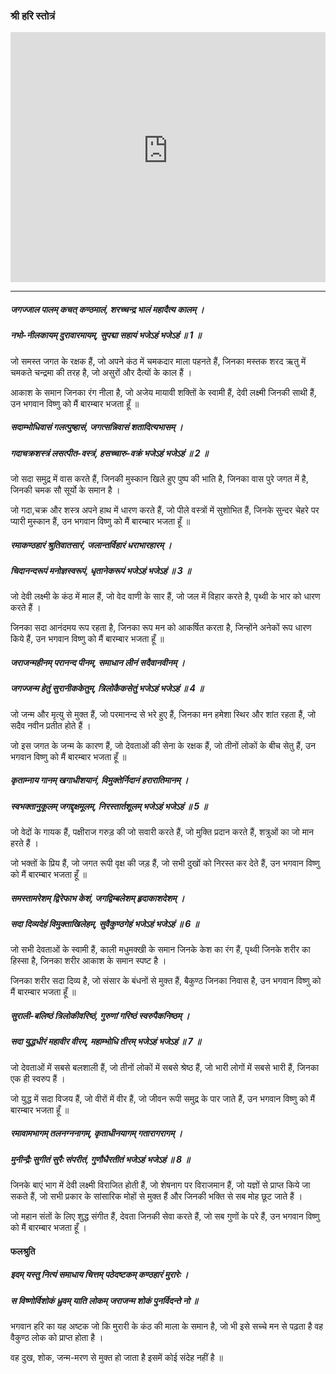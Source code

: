 ### श्री हरि स्तोत्रं

<iframe width="100%" height="400px" src="https://www.youtube-nocookie.com/embed/YvT89hqFx_0" title="YouTube video player" frameborder="0" allow="accelerometer; autoplay; clipboard-write; encrypted-media; gyroscope; picture-in-picture" allowfullscreen></iframe>

---

##### जगज्जाल पालम् कचत् कण्ठमालं, शरच्चन्द्र भालं महादैत्य कालम् ।
##### नभो-नीलकायम् दुरावारमायम्, सुपद्मा सहायं भजेऽहं भजेऽहं ॥ 1 ॥

जो समस्त जगत के रक्षक हैं, जो अपने कंठ में चमकदार माला पहनते हैं, जिनका मस्तक शरद ऋतु में चमकते चन्द्रमा की तरह है, जो असुरों और दैत्यों के काल हैं ।

आकाश के समान जिनका रंग नीला है, जो अजेय मायावी शक्तिों के स्वामी हैं, देवी लक्ष्मी जिनकी साथी हैं, उन भगवान विष्णु को मैं बारम्बार भजता हूँ ॥

##### सदाम्भोधिवासं गलत्पुष्हासं, जगत्सन्निवासं शतादित्यभासम् ।
##### गदाचक्रशस्त्रं लसत्पीत-वस्त्रं, हसच्चारु-वक्रं भजेऽहं भजेऽहं ॥ 2 ॥

जो सदा समुद्र में वास करते हैं, जिनकी मुस्कान खिले हुए पुष्प की भाति है, जिनका वास पुरे जगत में है, जिनकी चमक सौ सूर्यो के समान है ।

जो गदा,चक्र और शस्त्र अपने हाथ में धारण करते हैं, जो पीले वस्त्रों में सुशोभित हैं, जिनके सुन्दर चेहरे पर प्यारी मुस्कान हैं, उन भगवान विष्णु को मैं बारम्बार भजता हूँ ॥

##### रमाकण्ठहारं श्रुतिवातसारं, जलान्तर्विहारं धराभारहारम् ।
##### चिदानन्दरूपं मनोज्ञस्वरूपं, धृतानेकरूपं भजेऽहं भजेऽहं ॥ 3 ॥

जो देवी लक्ष्मी के कंठ में माल हैं, जो वेद वाणी के सार हैं, जो जल में विहार करते है, पृथ्वी के भार को धारण करते हैं ।

जिनका सदा आनंदमय रूप रहता है, जिनका रूप मन को आकर्षित करता है, जिन्होंने अनेकों रूप धारण किये हैं, उन भगवान विष्णु को मैं बारम्बार भजता हूँ ॥

##### जराजन्महीनम् परानन्द पीनम्, समाधान लीनं सदैवानवीनम् ।
##### जगज्जन्म हेतुं सुरानीककेतुम्, त्रिलोकैकसेतुं भजेऽहं भजेऽहं ॥ 4 ॥

जो जन्म और मृत्यु से मुक्त हैं, जो परमानन्द से भरे हुए हैं, जिनका मन हमेशा स्थिर और शांत रहता हैं, जो सदैव नवीन प्रतीत होते हैं ।

जो इस जगत के जन्म के कारण हैं, जो देवताओं की सेना के रक्षक हैं, जो तीनों लोकों के बीच सेतु हैं, उन भगवान विष्णु को मैं बारम्बार भजता हूँ ॥

##### कृताम्नाय गानम् खगाधीशयानं, विमुक्तेर्निदानं हरारातिमानम् ।
##### स्वभक्तानुकूलम् जगद्दृक्षमूलम्, निरस्तार्तशूलम् भजेऽहं भजेऽहं ॥ 5 ॥

जो वेदों के गायक हैं, पक्षीराज गरुड़ की जो सवारी करते हैं, जो मुक्ति प्रदान करते हैं, शत्रुओं का जो मान हरते हैं ।

जो भक्तों के प्रिय हैं, जो जगत रूपी वृक्ष की जड़ हैं, जो सभी दुखों को निरस्त कर देते हैं, उन भगवान विष्णु को मैं बारम्बार भजता हूँ ॥

##### समस्तामरेशम् द्विरेफाभ केशं, जगद्विम्बलेशम् हृदाकाशदेशम् ।
##### सदा दिव्यदेहं विमुक्ताखिलेहम्, सुवैकुण्ठगेहं भजेऽहं भजेऽहं ॥ 6 ॥

जो सभी देवताओं के स्वामी हैं, काली मधुमक्खी के समान जिनके केश का रंग हैं, पृथ्वी जिनके शरीर का हिस्सा है, जिनका शरीर आकाश के समान स्पष्ट है ।

जिनका शरीर सदा दिव्य है, जो संसार के बंधनों से मुक्त हैं, बैकुण्ठ जिनका निवास है, उन भगवान विष्णु को मैं बारम्बार भजता हूँ ॥

##### सुराली-बलिष्ठं त्रिलोकीवरिष्ठं, गुरुणां गरिष्ठं स्वरुपैकनिष्ठम् ।
##### सदा युद्धधीरं महावीर वीरम्, महाम्भोधि तीरम् भजेऽहं भजेऽहं ॥ 7 ॥

जो देवताओं में सबसे बलशाली हैं, जो तीनों लोकों में सबसे श्रेष्ठ हैं, जो भारी लोगों में सबसे भारी हैं, जिनका एक ही स्वरुप हैं ।

जो युद्ध में सदा विजय हैं, जो वीरों में वीर हैं, जो जीवन रूपी समुद्र के पार जाते हैं, उन भगवान विष्णु को मैं बारम्बार भजता हूँ ॥

##### रमावामभागम् तलनग्ननागम्, कृताधीनयागम् गतारागरागम् ।
##### मुनीन्द्रैः सुगीतं सुरैः संपरीतं, गुणौधैरतीतं भजेऽहं भजेऽहं ॥ 8 ॥

जिनके बाएं भाग में देवी लक्ष्मी विराजित होती हैं, जो शेषनाग पर विराजमान हैं, जो यज्ञों से प्राप्त किये जा सकते हैं, जो सभी प्रकार के सांसारिक मोहों से मुक्त हैं और जिनकी भक्ति से सब मोह छूट जाते हैं ।

जो महान संतों के लिए शुद्ध संगीत हैं, देवता जिनकी सेवा करते हैं, जो सब गुणों के परे हैं, उन भगवान विष्णु को मैं बारम्बार भजता हूँ ।

#### फलश्रुति

##### इदम् यस्तु नित्यं समाधाय चित्तम् पठेदष्टकम् कण्ठहारं मुरारेः ।
##### स विष्णोर्विशोकं ध्रुवम् याति लोकम् जराजन्म शोकं पुनर्विदन्ते नो ॥

भगवान हरि का यह अष्टक जो कि मुरारी के कंठ की माला के समान है, जो भी इसे सच्चे मन से पढ़ता है वह वैकुण्ठ लोक को प्राप्त होता है ।

वह दुख, शोक, जन्म-मरण से मुक्त हो जाता है इसमें कोई संदेह नहीं है ॥
